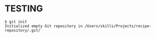 # TESTING


```
$ git init
Initialized empty Git repository in /Users/skills/Projects/recipe-repository/.git/
```
